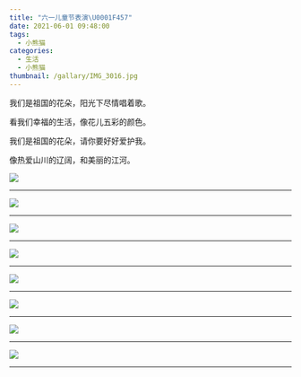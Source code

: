 ```yaml
---
title: "六一儿童节表演\U0001F457"
date: 2021-06-01 09:48:00
tags:
  - 小熊猫
categories:
  - 生活
  - 小熊猫
thumbnail: /gallary/IMG_3016.jpg
---
```


我们是祖国的花朵，阳光下尽情唱着歌。

看我们幸福的生活，像花儿五彩的颜色。

我们是祖国的花朵，请你要好好爱护我。

像热爱山川的辽阔，和美丽的江河。

![](/gallary/IMG_3015.jpg)

---

<!-- more -->

![](/gallary/IMG_3013.jpg)

---

![](/gallary/IMG_3014.jpg)

---

![](/gallary/IMG_3017.jpg)

---

![](/gallary/IMG_3020.jpg)

---

![](/gallary/IMG_3018.jpg)

---

![](/gallary/IMG_3019.jpg)

---

![](/gallary/IMG_3021.jpg)

---
